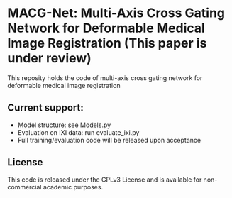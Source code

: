 # MACG-Net: Multi-Axis Cross Gating Network for Deformable Medical Image Registration (This paper is under review)
This reposity holds the code of multi-axis cross gating network for deformable medical image registration

## Current support:
- Model structure: see Models.py
- Evaluation on IXI data: run evaluate_ixi.py
- Full training/evaluation code will be released upon acceptance

## License
This code is released under the GPLv3 License and is available for non-commercial academic purposes.
